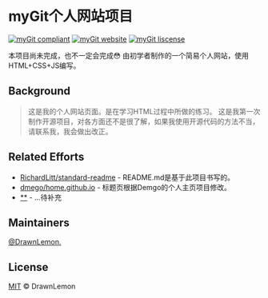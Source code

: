 # myGit个人网站项目
[![myGit compliant](https://img.shields.io/badge/readme%20style-standard-brightgreen.svg?style=flat-square)](https://github.com/DrawnLemon/myGit)
[![myGit website](https://camo.githubusercontent.com/1451c2e5c55947ec3a73acd387eb17533ce53da9f75d11762fa8525dfa37dcaa/68747470733a2f2f696d672e736869656c64732e696f2f776562736974652d75702d646f776e2d677265656e2d7265642f687474702f692e646d65676f2e636e2e737667)]()
[![myGit liscense](https://camo.githubusercontent.com/644bde8eef04dc396bbf98aa0af0c9443f443c88a6fb7668be7452786c88916d/68747470733a2f2f696d672e736869656c64732e696f2f6769746875622f6c6963656e73652f646d65676f2f686f6d652e6769746875622e696f2e737667)](https://github.com/DrawnLemon/myGit/blob/main/LICENSE)

本项目尚未完成，也不一定会完成😳
由初学者制作的一个简易个人网站，使用HTML+CSS+JS编写。

## Background
> 这是我的个人网站页面。是在学习HTML过程中所做的练习。
> 这是我第一次制作开源项目，对各方面还不是很了解，如果我使用开源代码的方法不当，请联系我，我会做出改正。

## Related Efforts
- [RichardLitt/standard-readme](https://github.com/RichardLitt/standard-readme) - README.md是基于此项目书写的。
- [dmego/home.github.io](https://github.com/dmego/home.github.io#%E4%B8%AA%E4%BA%BA%E4%B8%BB%E9%A1%B5) - 标题页根据Demgo的个人主页项目修改。
- [**](/) - ...待补充

## Maintainers
[@DrawnLemon.](https://github.com/DrawnLemon)

## License
[MIT](https://github.com/DrawnLemon/myGit/blob/main/LICENSE) © DrawnLemon
